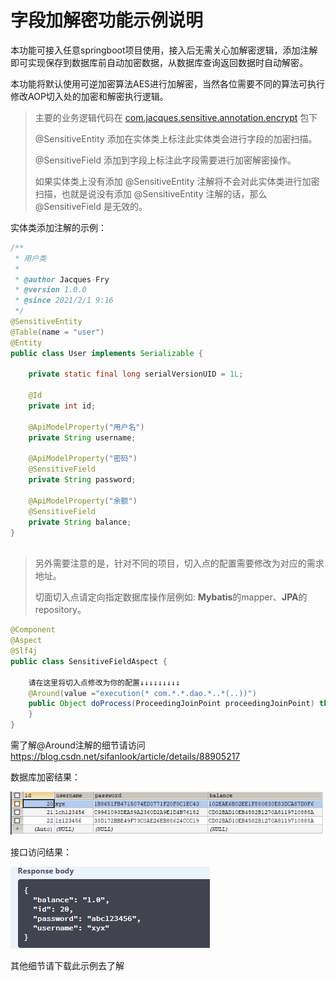 # 字段加解密功能示例说明

本功能可接入任意springboot项目使用，接入后无需关心加解密逻辑，添加注解即可实现保存到数据库前自动加密数据，从数据库查询返回数据时自动解密。

本功能将默认使用可逆加密算法AES进行加解密，当然各位需要不同的算法可执行修改AOP切入处的加密和解密执行逻辑。

> 主要的业务逻辑代码在 [com.jacques.sensitive.annotation.encrypt](/src/main/java/com/jacques/sensitive/annotation/encrypt) 包下
>
> @SensitiveEntity 添加在实体类上标注此实体类会进行字段的加密扫描。
>
> @SensitiveField 添加到字段上标注此字段需要进行加密解密操作。
>
> 如果实体类上没有添加 @SensitiveEntity 注解将不会对此实体类进行加密扫描，也就是说没有添加 @SensitiveEntity 注解的话，那么 @SensitiveField 是无效的。

实体类添加注解的示例：

```java
/**
 * 用户类
 *
 * @author Jacques·Fry
 * @version 1.0.0
 * @since 2021/2/1 9:16
 */
@SensitiveEntity
@Table(name = "user")
@Entity
public class User implements Serializable {

    private static final long serialVersionUID = 1L;
    
    @Id
    private int id;

    @ApiModelProperty("用户名")
    private String username;

    @ApiModelProperty("密码")
    @SensitiveField
    private String password;

    @ApiModelProperty("余额")
    @SensitiveField
    private String balance;
}
   
```

> 另外需要注意的是，针对不同的项目，切入点的配置需要修改为对应的需求地址。
>
> 切面切入点请定向指定数据库操作层例如: **Mybatis**的mapper、**JPA**的repository。

```java
@Component
@Aspect
@Slf4j
public class SensitiveFieldAspect {

    请在这里将切入点修改为你的配置↓↓↓↓↓↓↓↓↓
    @Around(value ="execution(* com.*.*.dao.*..*(..))")
    public Object doProcess(ProceedingJoinPoint proceedingJoinPoint) throws Throwable {
    }
}
```

需了解@Around注解的细节请访问 https://blog.csdn.net/sifanlook/article/details/88905217



数据库加密结果：

![image1](img/img1.png)

接口访问结果：

![image2](img/img2.png)

其他细节请下载此示例去了解
